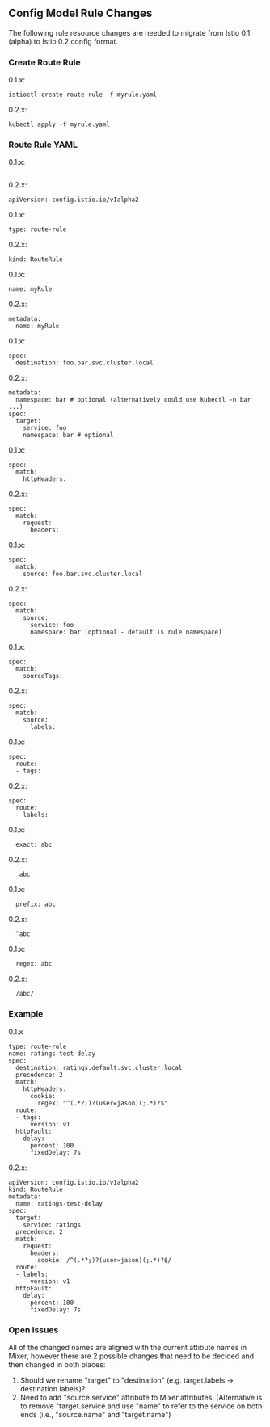 ## Config Model Rule Changes

The following rule resource changes are needed to migrate
from Istio 0.1 (alpha) to Istio 0.2 config format.

### Create Route Rule

0.1.x:
```
istioctl create route-rule -f myrule.yaml
```
0.2.x:
```
kubectl apply -f myrule.yaml
```

### Route Rule YAML

0.1.x:
```
```
0.2.x:
```
apiVersion: config.istio.io/v1alpha2
```

0.1.x:
```
type: route-rule
```
0.2.x:
```
kind: RouteRule
```

0.1.x:
```
name: myRule
```
0.2.x:
```
metadata:
  name: myRule
```

0.1.x:
```
spec:
  destination: foo.bar.svc.cluster.local
```
0.2.x:
```
metadata:
  namespace: bar # optional (alternatively could use kubectl -n bar ...)
spec:
  target:
    service: foo
    namespace: bar # optional
```

0.1.x:
```
spec:
  match:
    httpHeaders:
```
0.2.x:
```
spec:
  match:
    request:
      headers:
```

0.1.x:
```
spec:
  match:
    source: foo.bar.svc.cluster.local
```
0.2.x:
```
spec:
  match:
    source:
      service: foo
      namespace: bar (optional - default is rule namespace)
```

0.1.x:
```
spec:
  match:
    sourceTags:
```
0.2.x:
```
spec:
  match:
    source:
      labels:
```

0.1.x:
```
spec:
  route:
  - tags:
```
0.2.x:
```
spec:
  route:
  - labels:
```

0.1.x:
```
  exact: abc
```
0.2.x:
```
   abc
```

0.1.x:
```
  prefix: abc
```
0.2.x:
```
  ^abc
```

0.1.x:
```
  regex: abc
```
0.2.x:
```
  /abc/
```

### Example

0.1.x
```
type: route-rule
name: ratings-test-delay
spec:
  destination: ratings.default.svc.cluster.local
  precedence: 2
  match:
    httpHeaders:
      cookie:
        regex: "^(.*?;)?(user=jason)(;.*)?$"
  route:
  - tags:
      version: v1
  httpFault:
    delay:
      percent: 100
      fixedDelay: 7s
```

0.2.x:
```
apiVersion: config.istio.io/v1alpha2
kind: RouteRule
metadata:
  name: ratings-test-delay
spec:
  target:
    service: ratings
  precedence: 2
  match:
    request:
      headers:
        cookie: /^(.*?;)?(user=jason)(;.*)?$/
  route:
  - labels:
      version: v1
  httpFault:
    delay:
      percent: 100
      fixedDelay: 7s
```

### Open Issues

All of the changed names are aligned with the current attibute names
in Mixer, however there are 2 possible changes that need to be decided
and then changed in both places:

1. Should we rename "target" to "destination"
   (e.g. target.labels -> destination.labels)?
2. Need to add "source.service" attribute to Mixer attributes.
   (Alternative is to remove "target.service and use "name" to refer to
    the service on both ends (i.e., "source.name" and "target.name")
